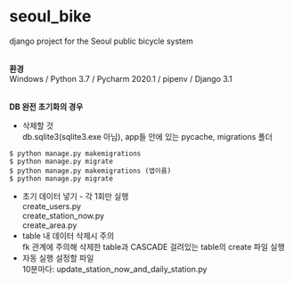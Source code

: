 # seoul_bike
django project for the Seoul public bicycle system  
&nbsp;  

**환경**   
Windows / Python 3.7 / Pycharm 2020.1 / pipenv / Django 3.1   
&nbsp;  

**DB 완전 초기화의 경우**   
* 삭제할 것   
db.sqlite3(sqlite3.exe 아님), app들 안에 있는 pycache, migrations 폴더
```
$ python manage.py makemigrations
$ python manage.py migrate
$ python manage.py makemigrations (앱이름)
$ python manage.py migrate
```
* 초기 데이터 넣기 - 각 1회만 실행   
create_users.py   
create_station_now.py   
create_area.py   
* table 내 데이터 삭제시 주의   
fk 관계에 주의해 삭제한 table과 CASCADE 걸려있는 table의 create 파일 실행   
* 자동 실행 설정할 파일   
10분마다: update_station_now_and_daily_station.py   
&nbsp;  
